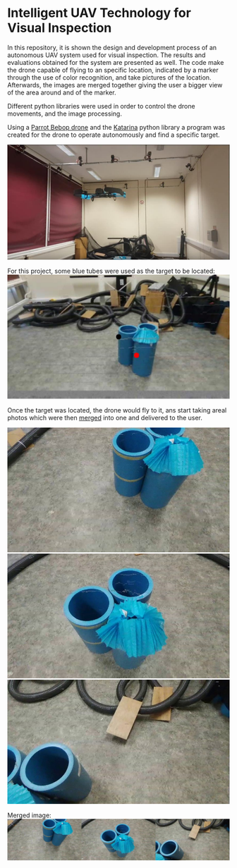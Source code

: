 # Intelligent UAV Technology for Visual Inspection

In this repository, it is shown the design and development process of an autonomous 
UAV system used for visual inspection. The results and evaluations obtained for the 
system are presented as well. The code make the drone capable of flying to an specific 
location, indicated by a marker through the use of color recognition, and take pictures of 
the location. Afterwards, the images are merged together giving the user a bigger view of 
the area around and of the marker. 

Different python libraries were used in order to control the drone movements, and the image processing.


Using a  [Parrot Bebop drone](https://wiki.paparazziuav.org/wiki/Bebop) and the  [Katarina](https://github.com/robotika/katarina) python library a program was created for the drone to operate autonomously and find a specific target.

![bebop](./Bebop_drone.PNG?raw=true)

For this project, some blue tubes were used as the target to be located:
![target](./Target_recognition.PNG?raw=true)

Once the target was located, the drone would fly to it, ans start taking areal photos which were then [merged](https://github.com/zage96/Intelligent_UAV_Technology_for_Visual_Inspection/blob/main/MergingImages/MergeImages.py) into one and delivered to the user.

![left](./MergingImages/UAV_Left2.jpg?raw=true)
![center](./MergingImages/UAV_Centre4.jpg?raw=true)
![right](./MergingImages/UAV_Right7.jpg?raw=true)

Merged image:
![merged](./MergingImages/MergeImages.jpg?raw=true)
